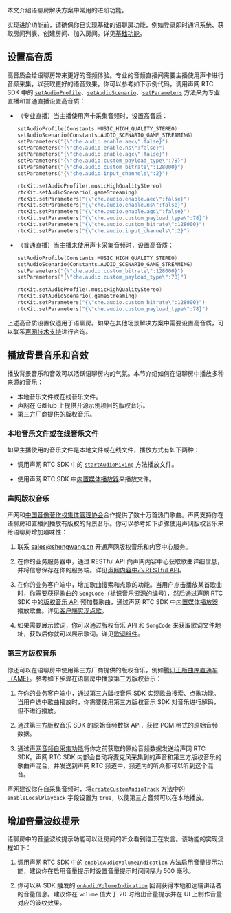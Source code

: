 本文介绍语聊房解决方案中常用的进阶功能。

实现进阶功能前，请确保你已实现基础的语聊房功能，例如登录即时通讯系统、获取房间列表、创建房间、加入房间。详见[基础功能](https://docs.agora.io/cn/chatroom/chatroom_integration_android?platform=All%20Platforms)。

## 设置高音质

高音质会给语聊房带来更好的音频体验。专业的音频直播间需要主播使用声卡进行音频采集，以获取更好的语音效果。你可以参考如下示例代码，调用声网 RTC SDK 中的 [`setAudioProfile`](https://docportal.shengwang.cn/cn/live-streaming-premium-4.x/API%20Reference/java_ng/API/toc_audio_process.html#api_irtcengine_setaudioprofile2)、[`setAudioScenario`](https://docportal.shengwang.cn/cn/live-streaming-premium-4.x/API%20Reference/java_ng/API/toc_audio_process.html#api_irtcengine_setaudioscenario)、[`setParameters`](https://docportal.shengwang.cn/cn/live-streaming-premium-4.x/API%20Reference/java_ng/API/toc_network.html#api_irtcengine_setparameters) 方法来为专业直播和普通直播设置高音质：

- （专业直播）当主播使用声卡采集音频时，设置高音质：

  ```kotlin
  setAudioProfile(Constants.MUSIC_HIGH_QUALITY_STEREO)
  setAudioScenario(Constants.AUDIO_SCENARIO_GAME_STREAMING)
  setParameters("{\"che.audio.enable.aec\":false}")
  setParameters("{\"che.audio.enable.ns\":false}")
  setParameters("{\"che.audio.enable.agc\":false}")
  setParameters("{\"che.audio.custom_payload_type\":78}")
  setParameters("{\"che.audio.custom_bitrate\":128000}")
  setParameters("{\"che.audio.input_channels\":2}")
  ```

  ```swift
  rtcKit.setAudioProfile(.musicHighQualityStereo)
  rtcKit.setAudioScenario(.gameStreaming)
  rtcKit.setParameters("{\"che.audio.enable.aec\":false}")
  rtcKit.setParameters("{\"che.audio.enable.ns\":false}")
  rtcKit.setParameters("{\"che.audio.enable.agc\":false}")
  rtcKit.setParameters("{\"che.audio.custom_payload_type\":78}")
  rtcKit.setParameters("{\"che.audio.custom_bitrate\":128000}")
  rtcKit.setParameters("{\"che.audio.input_channels\":2}")
  ```


- （普通直播）当主播未使用声卡采集音频时，设置高音质：

  ```kotlin
  setAudioProfile(Constants.MUSIC_HIGH_QUALITY_STEREO)
  setAudioScenario(Constants.AUDIO_SCENARIO_GAME_STREAMING)
  setParameters("{\"che.audio.custom_bitrate\":128000}")
  setParameters("{\"che.audio.custom_payload_type\":78}")
  ```

  ```swift
  rtcKit.setAudioProfile(.musicHighQualityStereo)
  rtcKit.setAudioScenario(.gameStreaming)
  rtcKit.setParameters("{\"che.audio.custom_bitrate\":128000}")
  rtcKit.setParameters("{\"che.audio.custom_payload_type\":78}")
  ```

<div class="alert note">上述高音质设置仅适用于语聊房。如果在其他场景解决方案中需要设置高音质，可以联系<a href="/cn/Agora%20Platform/ticket?platform=All%20Platforms">声网技术支持</a>进行咨询。</div>

## 播放背景音乐和音效

播放背景音乐和音效可以活跃语聊房内的气氛。本节介绍如何在语聊房中播放多种来源的音乐：

- 本地音乐文件或在线音乐文件。
- 声网在 GitHub 上提供开源示例项目的版权音乐。
- 第三方厂商提供的版权音乐。

### 本地音乐文件或在线音乐文件

如果主播使用的音乐文件是本地文件或在线文件，播放方式有如下两种：

- 调用声网 RTC SDK 中的 [`startAudioMixing`](https://docportal.shengwang.cn/cn/live-streaming-premium-4.x/API%20Reference/java_ng/API/toc_audio_process.html#api_irtcengine_startaudiomixing22) 方法播放文件。

- 使用声网 RTC SDK 中[内置媒体播放器](https://docportal.shengwang.cn/cn/live-streaming-premium-4.x/media_player_android_ng?platform=Android)来播放文件。

### 声网版权音乐

声网和[中国音像著作权集体管理协会](https://www.cavca.org)合作提供了数十万首热门歌曲。声网支持你在语聊房和直播间播放有版权的背景音乐。你可以参考如下步骤使用声网版权音乐来给语聊房增加趣味性：

1. 联系 sales@shengwang.cn 开通声网版权音乐和内容中心服务。

2. 在你的业务服务器中，通过 RESTful API 向声网内容中心获取歌曲详细信息，并将信息保存在你的服务端。详见[声网内容中心 RESTful API](https://docportal.shengwang.cn/cn/online-ktv/ktv_song_rest?platform=All%20Platforms)。

3. 在你的业务客户端中，增加歌曲搜索和点歌的功能。当用户点击播放某首歌曲时，你需要获得歌曲的 `SongCode`（标识音乐资源的编号），然后通过声网 RTC SDK 中的[版权音乐 API](https://docportal.shengwang.cn/cn/live-streaming-premium-4.x/API%20Reference/java_ng/API/toc_drm.html) 预加载歌曲，通过声网 RTC SDK 中[内置媒体播放器](https://docportal.shengwang.cn/cn/live-streaming-premium-4.x/media_player_android_ng?platform=Android)播放歌曲。详见[客户端实现点歌](https://docportal.shengwang.cn/cn/online-ktv/ktv_integration_android?platform=Android)。

4. 如果需要展示歌词，你可以通过版权音乐 API 和 `SongCode` 来获取歌词文件地址，获取后你就可以展示歌词。详见[歌词组件](https://docportal.shengwang.cn/cn/online-ktv/ktv_karaoke_view_android?platform=Android)。


### 第三方版权音乐

你还可以在语聊房中使用第三方厂商提供的版权音乐，例如[腾讯正版曲库直通车（AME）](https://cloud.tencent.com/product/ame)。参考如下步骤在语聊房中播放第三方版权音乐：

1. 在你的业务客户端中，通过第三方版权音乐 SDK 实现歌曲搜索、点歌功能。当用户选中歌曲播放时，你需要使用第三方版权音乐 SDK 对音乐进行解码，但不进行播放。

2. 通过第三方版权音乐 SDK 的原始音频数据 API，获取 PCM 格式的原始音频数据。

3. 通过[声网音频自采集功能](https://docportal.shengwang.cn/cn/live-streaming-premium-4.x/custom_audio_src_android_ng?platform=Android)将你之前获取的原始音频数据发送给声网 RTC SDK。声网 RTC SDK 内部会自动将麦克风采集到的声音和第三方版权音乐的歌曲声混合，并发送到声网 RTC 频道中，频道内的听众都可以听到这个混音。

<div class="alert note">声网建议你在自采集音频时，将<a href="https://docportal.shengwang.cn/cn/live-streaming-premium-4.x/API%20Reference/java_ng/API/toc_audio_process.html#api_imediaengine_createcustomaudiotrack"><code>createCustomAudioTrack</code></a> 方法中的 <code>enableLocalPlayback</code> 字段设置为 <code>true</code>，以使第三方音频可以在本地播放。</div>


## 增加音量波纹提示

语聊房中的音量波纹提示功能可以让房间的听众看到谁正在发言。该功能的实现流程如下：

1. 调用声网 RTC SDK 中的 [`enableAudioVolumeIndication`](https://docportal.shengwang.cn/cn/live-streaming-premium-4.x/API%20Reference/java_ng/API/toc_audio_process.html#api_irtcengine_enableaudiovolumeindication) 方法启用音量提示功能，建议你在启用音量提示时设置音量提示时间间隔为 500 毫秒。

2. 你可以从 SDK 触发的 [`onAudioVolumeIndication`](https://docportal.shengwang.cn/cn/live-streaming-premium-4.x/API%20Reference/java_ng/API/toc_audio_process.html#callback_irtcengineeventhandler_onaudiovolumeindication) 回调获得本地和远端讲话者的音量信息。建议你在 `volume` 值大于 20 时给出音量提示并在 UI 上制作音量对应的波纹效果。

